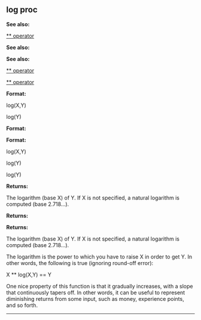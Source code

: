 

 log proc
----------




**See also:** 


[\*\* operator](#/operator/**) 



**See also:** 

**See also:**

[\*\* operator](#/operator/**) 

[\*\* operator](#/operator/**)


**Format:** 


 log(X,Y)
 
 log(Y)
 



**Format:** 

**Format:**

 log(X,Y)
 
 log(Y)
 


 log(Y)



**Returns:** 


 The logarithm (base X) of Y. If X is not specified, a natural logarithm
is computed (base 2.718...).
 


**Returns:** 

**Returns:**

 The logarithm (base X) of Y. If X is not specified, a natural logarithm
is computed (base 2.718...).


 The logarithm is the power to which you have to raise X in order to get
Y. In other words, the following is true (ignoring round-off error):




 X \*\* log(X,Y) == Y


 One nice property of this function is that it gradually increases, with a
slope that continuously tapers off. In other words, it can be useful to
represent diminishing returns from some input, such as money, experience
points, and so forth.





---


